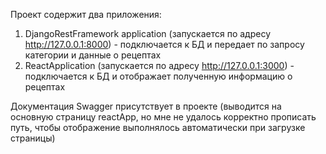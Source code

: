 Проект содержит два приложения:
1) DjangoRestFramework application (запускается по адресу http://127.0.0.1:8000) - подключается к БД и передает по запросу категории и данные о рецептах
2) ReactApplication (запускается по адресу http://127.0.0.1:3000) - подключается к БД и отображает полученную информацию о рецептах

Документация Swagger присутствует в проекте (выводится на основную страницу reactApp, но мне не удалось корректно прописать путь, чтобы отображение выполнялось автоматически при загрузке страницы)
